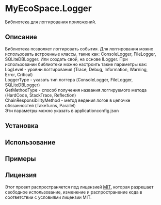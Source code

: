 # MyEcoSpace.Logger
Библиотека для логгирования приложений.

## Описание
Библиотека позволяет логгировать события. Для логгирования можно использовать встроенные классы, такие как: ConsoleLogger, FileLogger, SQLiteDBLogger. Или создать свой, на основе ILogger.
При использовании библиотеки можно настроить такие параметры как:
<br>LogLevel - уровни логгирования (Trace, Debug, Information, Warning, Error, Critical)
<br>LoggerType - указать тип логгера (ConsoleLogger, FileLogger, SQLiteDBLogger)
<br>GetMethodType - способ получения названия логгируемого метода (HardCode, StackTrace, Reflection)
<br>ChainResponsibilityMethod - метод ведения логов в цепочке обязанностей (TakeTurns, Parallel)
<br>Эти параметры можно указать в applicationconfig.json

## Установка

## Использование

## Примеры

## Лицензия
Этот проект распространяется под лицензией [MIT](https://opensource.org/licenses/MIT), которая разрешает свободное использование, изменение и распространение кода в соответствии с условиями лицензии MIT.
